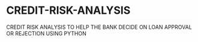 # CREDIT-RISK-ANALYSIS
CREDIT RISK ANALYSIS TO HELP THE BANK DECIDE ON LOAN APPROVAL OR REJECTION USING PYTHON 
